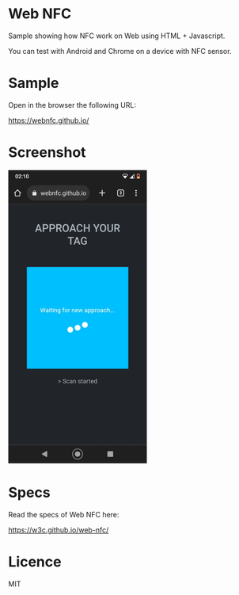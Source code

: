 # Web NFC

Sample showing how NFC work on Web using HTML + Javascript.

You can test with Android and Chrome on a device with NFC sensor.

# Sample

Open in the browser the following URL:

https://webnfc.github.io/

# Screenshot

<img width="280" src="extras/images/screenshot.jpeg?raw=true">

# Specs

Read the specs of Web NFC here:

https://w3c.github.io/web-nfc/

# Licence 

MIT
